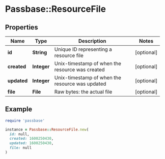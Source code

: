 # Passbase::ResourceFile

## Properties

| Name | Type | Description | Notes |
| ---- | ---- | ----------- | ----- |
| **id** | **String** | Unique ID representing a resource file | [optional] |
| **created** | **Integer** | Unix-timestamp of when the resource was created | [optional] |
| **updated** | **Integer** | Unix-timestamp of when the resource was updated | [optional] |
| **file** | **File** | Raw bytes: the actual file | [optional] |

## Example

```ruby
require 'passbase'

instance = Passbase::ResourceFile.new(
  id: null,
  created: 1600250430,
  updated: 1600250430,
  file: null
)
```

